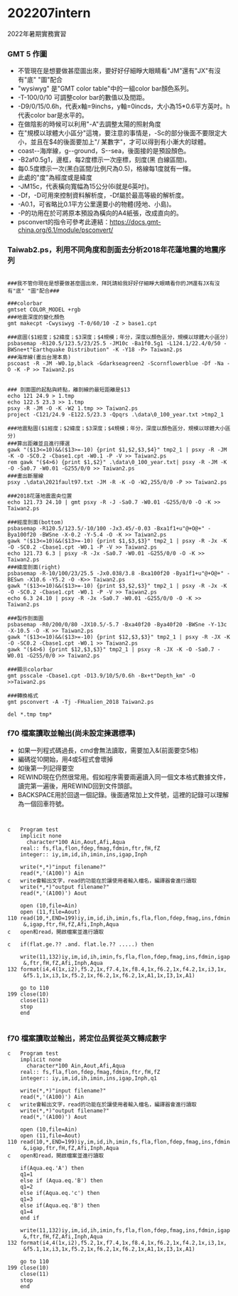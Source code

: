 # 202207intern
2022年暑期實務實習

### GMT 5 作圖
+ 不管現在是想要做甚麼圖出來，要好好仔細睜大眼睛看"JM"還有"JX"有沒有"底" "圖"配合
+ "wysiwyg" 是"GMT color table"中的一組color bar顏色系列。
+ -T-100/0/10 可調整color bar的數值以及間距。
+ -D9/0/15/0.6h，代表x軸=9inchs，y軸=0incds，大小為15*0.6平方英吋。h代表color bar是水平的。
+ 在做陰影的時候可以利用"-A"去調整太陽的照射角度
+ 在"規模以球體大小區分"這塊，要注意的事情是，-Sc的部分後面不要限定大小，並且在$4的後面要加上"/ 某數字"，才可以得到有小漸大的球體。
+ coast--海岸線，g--ground，S--sea，後面接的是預設顏色。
+ -B2af0.5g1，邊框，每2度標示一次座標，刻度(黑 白線區間)。
+ 每0.5度標示一次(黑白區間/比例尺為0.5)，格線每1度就有一條。
+ 此處的"度"為經度或是緯度
+ -JM15c，代表橫向寬幅為15公分(6i就是6英吋)。
+ -Df，-D可用來控制資料解析度，-Df屬於最高等級的解析度。
+ -A0.1，可省略比0.1平方公里還要小的物體(陸地、小島)。
+ -P的功用在於可將原本預設為橫向的A4紙張，改成直向的。
+ psconvert的指令可參考此連結：https://docs.gmt-china.org/6.1/module/psconvert/

### Taiwab2.ps，利用不同角度和剖面去分析2018年花蓮地震的地震序列

```

###我不管你現在是想要做甚麼圖出來，拜託請給我好好仔細睜大眼睛看你的JM還有JX有沒有"底" "圖"配合###

###colorbar
gmtset COLOR_MODEL +rgb
###地震深度的變化顏色
gmt makecpt -Cwysiwyg -T-0/60/10 -Z > base1.cpt

###底圖($1經度；$2緯度；$3深度；$4規模；年分，深度以顏色區分，規模以球體大小區分)
psbasemap -R120.5/123.5/23/25.5 -JM10c -Ba1f0.5g1 -L124.1/22.4/0/50 -BWSne+t"Earthquake Distribution" -K -Y18 -P> Taiwan2.ps
###海岸線(畫出台灣本島)
pscoast -R -JM -W0.1p,black -Gdarkseagreen2 -Scornflowerblue -Df -Na -O -K -P >> Taiwan2.ps


### 剖面圖的起點與終點，離剖線的最短距離是$13
echo 121 24.9 > 1.tmp
echo 122.5 23.3 >> 1.tmp
psxy -R -JM -O -K -W2 1.tmp >> Taiwan2.ps
project -C121/24.9 -E122.5/23.3 -Qpqrs .\data\0_100_year.txt >tmp2_1

###地震點圖($1經度；$2緯度；$3深度；$4規模；年分，深度以顏色區分，規模以球體大小區分)
###算出距離並且進行擇選
gawk "($13<=10)&&($13>=-10) {print $1,$2,$3,$4}" tmp2_1 | psxy -R -JM  -K -O -SC0.2 -Cbase1.cpt -W0.1 -P -V >> Taiwan2.ps
rem gawk "($4>6) {print $1,$2}" .\data\0_100_year.txt| psxy -R -JM -K -O -Sa0.7 -W0.01 -G255/0/0 >> Taiwan2.ps
###畫出斷層線
psxy .\data\2021fault97.txt -JM -R -K -O -W2,255/0/0 -P >> Taiwan2.ps

###2018花蓮地震震央位置
echo 121.73 24.10 | gmt psxy -R -J -Sa0.7 -W0.01 -G255/0/0 -O -K >> Taiwan2.ps

###經度剖面(bottom)
psbasemap -R120.5/123.5/-10/100 -Jx3.45/-0.03 -Bxa1f1+u"@+O@+" -Bya100f20 -BWSne -X-0.2 -Y-5.4 -O -K >> Taiwan2.ps
gawk "($13<=10)&&($13>=-10) {print $1,$3,$3}" tmp2_1 | psxy -R -Jx -K -O -SC0.2 -Cbase1.cpt -W0.1 -P -V >> Taiwan2.ps
echo 121.73 6.3 | psxy -R -Jx -Sa0.7 -W0.01 -G255/0/0 -O -K >> Taiwan2.ps
###緯度剖面(right)
psbasemap -R-10/100/23/25.5 -Jx0.038/3.8 -Bxa100f20 -Bya1f1+u"@+O@+" -BESwn -X10.6 -Y5.2 -O -K>> Taiwan2.ps
gawk "($13<=10)&&($13>=-10) {print $3,$2,$3}" tmp2_1 | psxy -R -Jx -K -O -SC0.2 -Cbase1.cpt -W0.1 -P -V >> Taiwan2.ps
echo 6.3 24.10 | psxy -R -Jx -Sa0.7 -W0.01 -G255/0/0 -O -K >> Taiwan2.ps

###製作剖面圖
psbasemap -R0/200/0/80 -JX10.5/-5.7 -Bxa40f20 -Bya40f20 -BWSne -Y-13c -X-10.5 -O -K >> Taiwan2.ps
gawk "($13<=10)&&($13>=-10) {print $12,$3,$3}" tmp2_1 | psxy -R -JX -K -O -SC0.2 -Cbase1.cpt -W0.1 >> Taiwan2.ps
gawk "($4>6) {print $12,$3,$3}" tmp2_1 | psxy -R -JX -K -O -Sa0.7 -W0.01 -G255/0/0 >> Taiwan2.ps

###顯示colorbar
gmt psscale -Cbase1.cpt -D13.9/10/5/0.6h -Bx+t"Depth_km" -O >>Taiwan2.ps

###轉換格式
gmt psconvert -A -Tj -FHualien_2018 Taiwan2.ps

del *.tmp tmp*

```

### f70 檔案讀取並輸出(尚未設定揀選標準)
+ 如果一列程式碼過長，cmd會無法讀取，需要加入&(前面要空5格) 
+ 編碼從10開始，用4或5程式會壞掉
+ 如後第一列記得要空
+  REWIND現在仍然很常用。假如程序需要兩遍讀入同一個文本格式數據文件，讀完第一遍後，用REWIND回到文件頭部。          
+  BACKSPACE用於回退一個記錄。後面通常加上文件號，這裡的記錄可以理解為一個回車符號。

```


c	Program test
	implicit none
      character*100 Ain,Aout,Afi,Aqua
	real:: fs,fla,flon,fdep,fmag,fdmin,ftr,fH,fZ
	integer:: iy,im,id,ih,imin,ins,igap,Inph

	write(*,*)"input filename?"
	read(*,'(A100)') Ain
c	write會輸出文字，read的功能在於讓使用者輸入檔名，編譯器會進行讀取
	write(*,*)"output filename?"
	read(*,'(A100)') Aout

	open (10,file=Ain)
	open (11,file=Aout)
110	read(10,*,END=199)iy,im,id,ih,imin,fs,fla,flon,fdep,fmag,ins,fdmin
     &,igap,ftr,fH,fZ,Afi,Inph,Aqua
c	open和read，開啟檔案並進行讀取
	
c	if(flat.ge.?? .and. flat.le.?? .....) then

	write(11,132)iy,im,id,ih,imin,fs,fla,flon,fdep,fmag,ins,fdmin,igap
     &,ftr,fH,fZ,Afi,Inph,Aqua
132	format(i4,4(1x,i2),f5.2,1x,f7.4,1x,f8.4,1x,f6.2,1x,f4.2,1x,i3,1x,
     &f5.1,1x,i3,1x,f5.2,1x,f6.2,1x,f6.2,1x,A1,1x,I3,1x,A1)

	go to 110
199	close(10)
	close(11)
	stop
	end


```

### f70 檔案讀取並輸出，將定位品質從英文轉成數字

```
c	Program test
	implicit none
      character*100 Ain,Aout,Afi,Aqua
	real:: fs,fla,flon,fdep,fmag,fdmin,ftr,fH,fZ
	integer:: iy,im,id,ih,imin,ins,igap,Inph,q1

	write(*,*)"input filename?"
	read(*,'(A100)') Ain
c	write會輸出文字，read的功能在於讓使用者輸入檔名，編譯器會進行讀取
	write(*,*)"output filename?"
	read(*,'(A100)') Aout

	open (10,file=Ain)
	open (11,file=Aout)
110	read(10,*,END=199)iy,im,id,ih,imin,fs,fla,flon,fdep,fmag,ins,fdmin
     &,igap,ftr,fH,fZ,Afi,Inph,Aqua
c	open和read，開啟檔案並進行讀取

	if(Aqua.eq.'A') then
	q1=1
	else if (Aqua.eq.'B') then
	q1=2
	else if(Aqua.eq.'c') then
	q1=3
	else if(Aqua.eq.'B') then
	q1=4
	end if

	write(11,132)iy,im,id,ih,imin,fs,fla,flon,fdep,fmag,ins,fdmin,igap
     &,ftr,fH,fZ,Afi,Inph,Aqua
132	format(i4,4(1x,i2),f5.2,1x,f7.4,1x,f8.4,1x,f6.2,1x,f4.2,1x,i3,1x,
     &f5.1,1x,i3,1x,f5.2,1x,f6.2,1x,f6.2,1x,A1,1x,I3,1x,A1)

	go to 110
199	close(10)
	close(11)
	stop
	end

```
